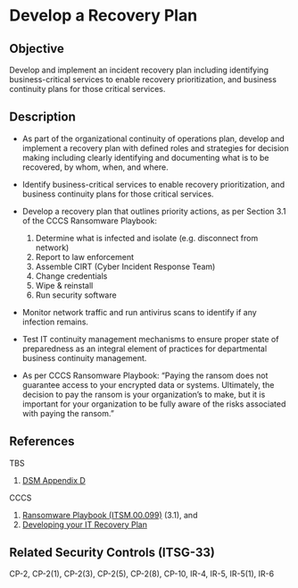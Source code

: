 # Develop a Recovery Plan

## Objective

Develop and implement an incident recovery plan including identifying business-critical services to enable recovery prioritization, and business continuity plans for those critical services.

## Description

- As part of the organizational continuity of operations plan, develop and implement a recovery plan with defined roles and strategies for decision making including clearly identifying and documenting what is to be recovered, by whom, when, and where.

- Identify business-critical services to enable recovery prioritization, and business continuity plans for those critical services.
- Develop a recovery plan that outlines priority actions, as per Section 3.1 of the CCCS Ransomware Playbook:

  1. Determine what is infected and isolate (e.g. disconnect from network)
  2. Report to law enforcement
  3. Assemble CIRT (Cyber Incident Response Team)
  4. Change credentials
  5. Wipe & reinstall
  6. Run security software

- Monitor network traffic and run antivirus scans to identify if any infection remains.
- Test IT continuity management mechanisms to ensure proper state of preparedness as an integral element of practices for departmental business continuity management.
- As per CCCS Ransomware Playbook: “Paying the ransom does not guarantee access to your encrypted data or systems. Ultimately, the decision to pay the ransom is your organization’s to make, but it is important for your organization to be fully aware of the risks associated with paying the ransom.”

## References

TBS

1. [DSM Appendix D](https://www.tbs-sct.gc.ca/pol/doc-eng.aspx?id=32611#appD)

CCCS

1. [Ransomware Playbook (ITSM.00.099)](https://cyber.gc.ca/en/guidance/ransomware-playbook-itsm00099) (3.1), and
2. [Developing your IT Recovery Plan](https://www.cyber.gc.ca/en/guidance/developing-your-it-recovery-plan-itsap40004)

## Related Security Controls (ITSG-33)

CP-2, CP-2(1), CP-2(3), CP-2(5), CP-2(8), CP-10, IR-4, IR-5, IR-5(1), IR-6
